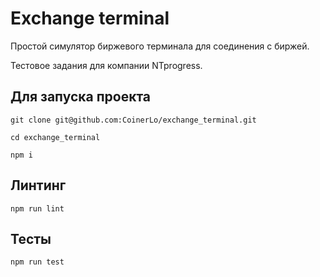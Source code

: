 # Exchange terminal

Простой симулятор биржевого терминала для соединения с биржей.

Тестовое задания для компании NTprogress.

## Для запуска проекта

`git clone git@github.com:CoinerLo/exchange_terminal.git`

`cd exchange_terminal`

`npm i`

## Линтинг

`npm run lint`

## Тесты

`npm run test`

